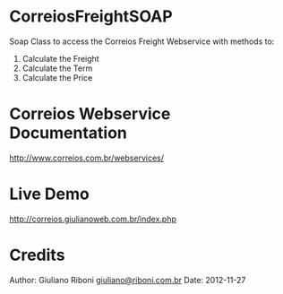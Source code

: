 CorreiosFreightSOAP
=====================================================================
Soap Class to access the Correios Freight Webservice with methods to:
 1. Calculate the Freight
 2. Calculate the Term
 3. Calculate the Price


Correios Webservice Documentation
=======================================
http://www.correios.com.br/webservices/

Live Demo
============================================
http://correios.giulianoweb.com.br/index.php

Credits
================================================
Author: Giuliano Riboni <giuliano@riboni.com.br>
Date: 2012-11-27
